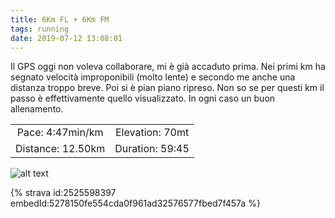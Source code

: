 ```yaml
---
title: 6Km FL + 6Km FM
tags: running
date: 2019-07-12 13:08:01
---
```

Il GPS oggi non voleva collaborare, mi è già accaduto prima. Nei primi km ha segnato velocità improponibili (molto lente) e secondo me anche una distanza troppo breve. Poi si è pian piano ripreso. Non so se per questi km il passo è effettivamente quello visualizzato. In ogni caso un buon allenamento.

| | |
| :-: | :-: |
| Pace: 4:47min/km | Elevation: 70mt |
| Distance: 12.50km | Duration: 59:45 |



![alt text](/images/2019/20190712-activity-map.png "map")


{% strava id:2525598397 embedId:5278150fe554cda0f961ad32576577fbed7f457a %}